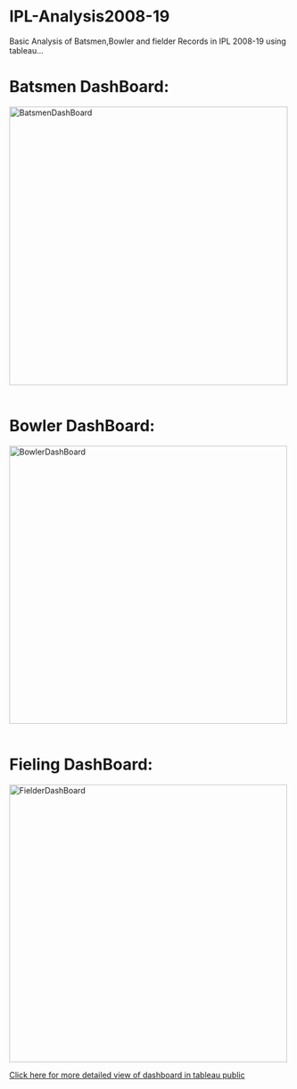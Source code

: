 # IPL-Analysis2008-19
Basic Analysis of Batsmen,Bowler and fielder Records in IPL 2008-19 using tableau...

<h1>Batsmen DashBoard:</h1>
<img width="499" alt="BatsmenDashBoard" src="https://user-images.githubusercontent.com/37321335/87216224-46790d00-c35b-11ea-926c-b303c94c8945.PNG">
<br><br>
<h1>Bowler DashBoard:</h1>
<img width="498" alt="BowlerDashBoard" src="https://user-images.githubusercontent.com/37321335/87216225-4842d080-c35b-11ea-9589-a83047e11da7.PNG">
<br><br>
<h1>Fieling DashBoard:</h1>
<img width="498" alt="FielderDashBoard" src="https://user-images.githubusercontent.com/37321335/87216226-4a0c9400-c35b-11ea-9d6c-80e7e0d0ada9.PNG">


<a href=https://public.tableau.com/profile/krishnasai6839#!/>Click here for more detailed view of dashboard in tableau public</a>

